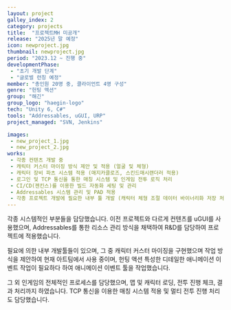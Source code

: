 ```yaml
---
layout: project
galley_index: 2
category: projects
title:  "프로젝트MH 미공개"
release: "2025년 말 예정"
icon: newproject.jpg
thumbnail: newproject.jpg
period: "2023.12 ~ 진행 중"
developmentPhase:
 - "초기 개발 단계"
 - "글로벌 런칭 예정"
member: "총인원 20명 중, 클라이언트 4명 구성"
genre: "헌팅 액션"
group: "해긴"
group_logo: "haegin-logo"
tech: "Unity 6, C#"
tools: "Addressables, uGUI, URP"
project_managed: "SVN, Jenkins"

images:
 - new_project_1.jpg
 - new_project_2.jpg
works:
 - 각종 컨텐츠 개발 중
 - 캐릭터 커스터 마이징 방식 제안 및 적용 (얼굴 및 체형)
 - 캐릭터 장비 파츠 시스템 적용 (매지카클로즈, 스킨드매시랜더러 적용)
 - 로그인 및 TCP 통신을 통한 매칭 시스템 및 인게임 전투 로직 처리
 - CI/CD(젠킨스)를 이용한 빌드 자동화 세팅 및 관리
 - Addressables 시스템 관리 및 PAD 적용
 - 각종 프로젝트 개발에 필요한 내부 툴 개발 (캐릭터 체형 조절 데이터 바이너리화 저장 처리, 애니메이션 클립 레이어화 툴 개발, 세팅된 몬스터 생성 등)
---
```


각종 시스템적인 부분들을 담당했습니다. 이전 프로젝트와 다르게 컨텐츠를 uGUI를 사용했으며, Addressables를 통한 리소스 관리 방식을 채택하여 R&D를 담당하여 프로젝트에 적용했습니다.

필요에 의한 내부 개발툴들이 있으며, 그 중 캐릭터 커스터 마이징을 구현했으며 작업 방식을 제안하여 현재 아트팀에서 사용 중이며, 헌팅 액션 특성한 디테일한 애니메이션 이벤트 작업이 필요하다 하여 애니메이션 이벤트 툴을 작업했습니다.

그 외 인게임의 전체적인 프로세스를 담당했으며, 맵 및 캐릭터 로딩, 전투 진행 체크, 결과 처리까지 하였습니다. TCP 통신을 이용한 매칭 시스템 적용 및 멀티 전투 진행 처리도 담당했습니다.